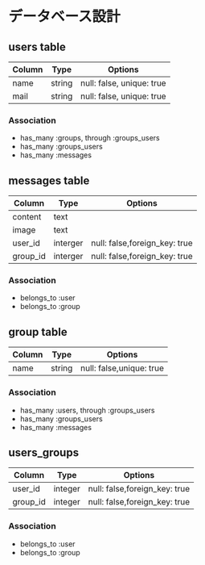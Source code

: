 # データベース設計

## users table
| Column |  Type  |          Options          |
|--------|--------|---------------------------|
| name   | string | null: false, unique: true |
| mail   | string | null: false, unique: true |

### Association
- has_many :groups, through :groups_users
- has_many :groups_users
- has_many :messages


## messages table
|  Column  |   Type   |            Options            |
|----------|----------|-------------------------------|
| content  | text     |                               |
| image    | text     |                               |
| user_id  | interger | null: false,foreign_key: true |
| group_id | interger | null: false,foreign_key: true |

### Association
- belongs_to :user
- belongs_to :group

## group table
| Column |  Type  |         Options          |
|--------|--------|--------------------------|
| name   | string | null: false,unique: true |

### Association
- has_many :users, through :groups_users
- has_many :groups_users
- has_many :messages

## users_groups
|  Column  |   Type  |            Options             |
|----------|---------|--------------------------------|
| user_id  | integer | null: false,foreign_key: true |
| group_id | integer | null: false,foreign_key: true |

### Association
- belongs_to :user
- belongs_to :group
